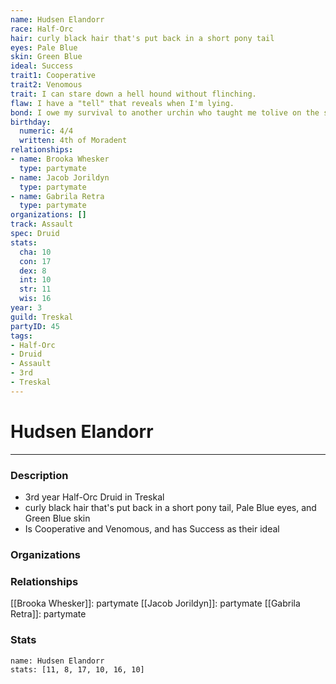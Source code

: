 ```yaml
---
name: Hudsen Elandorr
race: Half-Orc
hair: curly black hair that's put back in a short pony tail
eyes: Pale Blue
skin: Green Blue
ideal: Success
trait1: Cooperative
trait2: Venomous
trait: I can stare down a hell hound without flinching.
flaw: I have a "tell" that reveals when I'm lying.
bond: I owe my survival to another urchin who taught me tolive on the streets.
birthday:
  numeric: 4/4
  written: 4th of Moradent
relationships:
- name: Brooka Whesker
  type: partymate
- name: Jacob Jorildyn
  type: partymate
- name: Gabrila Retra
  type: partymate
organizations: []
track: Assault
spec: Druid
stats:
  cha: 10
  con: 17
  dex: 8
  int: 10
  str: 11
  wis: 16
year: 3
guild: Treskal
partyID: 45
tags:
- Half-Orc
- Druid
- Assault
- 3rd
- Treskal
---
```

# Hudsen Elandorr
---
### Description
- 3rd year Half-Orc Druid in Treskal
- curly black hair that's put back in a short pony tail, Pale Blue eyes, and Green Blue skin
- Is Cooperative and Venomous, and has Success as their ideal

### Organizations
### Relationships
[[Brooka Whesker]]: partymate
[[Jacob Jorildyn]]: partymate
[[Gabrila Retra]]: partymate
### Stats
```statblock
name: Hudsen Elandorr
stats: [11, 8, 17, 10, 16, 10]
```